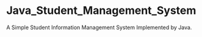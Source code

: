 # Java_Student_Management_System
A Simple Student Information Management System Implemented by Java.
